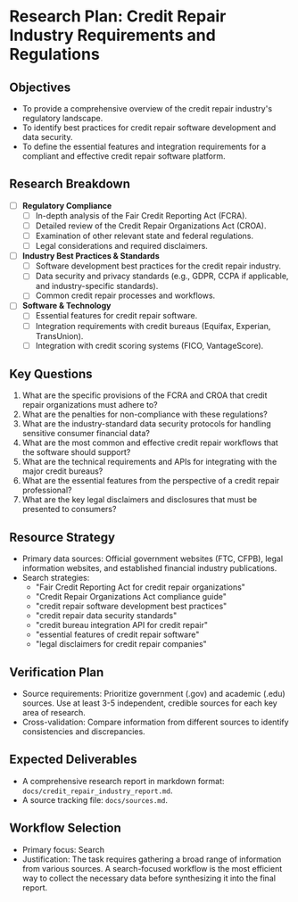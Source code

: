 # Research Plan: Credit Repair Industry Requirements and Regulations

## Objectives
- To provide a comprehensive overview of the credit repair industry's regulatory landscape.
- To identify best practices for credit repair software development and data security.
- To define the essential features and integration requirements for a compliant and effective credit repair software platform.

## Research Breakdown
- [ ] **Regulatory Compliance**
  - [ ] In-depth analysis of the Fair Credit Reporting Act (FCRA).
  - [ ] Detailed review of the Credit Repair Organizations Act (CROA).
  - [ ] Examination of other relevant state and federal regulations.
  - [ ] Legal considerations and required disclaimers.
- [ ] **Industry Best Practices & Standards**
  - [ ] Software development best practices for the credit repair industry.
  - [ ] Data security and privacy standards (e.g., GDPR, CCPA if applicable, and industry-specific standards).
  - [ ] Common credit repair processes and workflows.
- [ ] **Software & Technology**
  - [ ] Essential features for credit repair software.
  - [ ] Integration requirements with credit bureaus (Equifax, Experian, TransUnion).
  - [ ] Integration with credit scoring systems (FICO, VantageScore).

## Key Questions
1. What are the specific provisions of the FCRA and CROA that credit repair organizations must adhere to?
2. What are the penalties for non-compliance with these regulations?
3. What are the industry-standard data security protocols for handling sensitive consumer financial data?
4. What are the most common and effective credit repair workflows that the software should support?
5. What are the technical requirements and APIs for integrating with the major credit bureaus?
6. What are the essential features from the perspective of a credit repair professional?
7. What are the key legal disclaimers and disclosures that must be presented to consumers?

## Resource Strategy
- Primary data sources: Official government websites (FTC, CFPB), legal information websites, and established financial industry publications.
- Search strategies:
  - "Fair Credit Reporting Act for credit repair organizations"
  - "Credit Repair Organizations Act compliance guide"
  - "credit repair software development best practices"
  - "credit repair data security standards"
  - "credit bureau integration API for credit repair"
  - "essential features of credit repair software"
  - "legal disclaimers for credit repair companies"

## Verification Plan
- Source requirements: Prioritize government (.gov) and academic (.edu) sources. Use at least 3-5 independent, credible sources for each key area of research.
- Cross-validation: Compare information from different sources to identify consistencies and discrepancies.

## Expected Deliverables
- A comprehensive research report in markdown format: `docs/credit_repair_industry_report.md`.
- A source tracking file: `docs/sources.md`.

## Workflow Selection
- Primary focus: Search
- Justification: The task requires gathering a broad range of information from various sources. A search-focused workflow is the most efficient way to collect the necessary data before synthesizing it into the final report.
